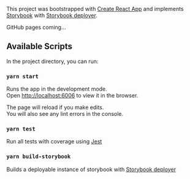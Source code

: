 This project was bootstrapped with [Create React App](https://github.com/facebook/create-react-app) and implements [Storybook](https://github.com/storybooks/storybook) with [Storybook deployer](https://github.com/storybooks/storybook-deployer).

GitHub pages coming...

## Available Scripts

In the project directory, you can run:

### `yarn start`

Runs the app in the development mode.<br>
Open [http://localhost:6006](http://localhost:6006) to view it in the browser.

The page will reload if you make edits.<br>
You will also see any lint errors in the console.

### `yarn test`

Run all tests with coverage using [Jest](https://jestjs.io/)


### `yarn build-storybook`

Builds a deployable instance of storybook with [Storybook deployer](https://github.com/storybooks/storybook-deployer)
